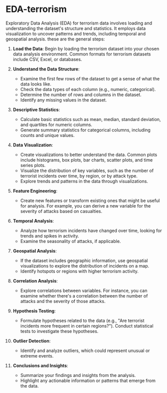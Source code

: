 # EDA-terrorism
Exploratory Data Analysis (EDA) for terrorism data involves loading and understanding the dataset's structure and statistics. It employs data visualization to uncover patterns and trends, including temporal and geospatial analysis. 
these are the general steps:

1. **Load the Data**: Begin by loading the terrorism dataset into your chosen data analysis environment. Common formats for terrorism datasets include CSV, Excel, or databases.

2. **Understand the Data Structure**:
   - Examine the first few rows of the dataset to get a sense of what the data looks like.
   - Check the data types of each column (e.g., numeric, categorical).
   - Determine the number of rows and columns in the dataset.
   - Identify any missing values in the dataset.

3. **Descriptive Statistics**:
   - Calculate basic statistics such as mean, median, standard deviation, and quartiles for numeric columns.
   - Generate summary statistics for categorical columns, including counts and unique values.

4. **Data Visualization**:
   - Create visualizations to better understand the data. Common plots include histograms, box plots, bar charts, scatter plots, and time series plots.
   - Visualize the distribution of key variables, such as the number of terrorist incidents over time, by region, or by attack type.
   - Explore trends and patterns in the data through visualizations.

5. **Feature Engineering**:
   - Create new features or transform existing ones that might be useful for analysis. For example, you can derive a new variable for the severity of attacks based on casualties.
   
6. **Temporal Analysis**:
   - Analyze how terrorism incidents have changed over time, looking for trends and spikes in activity.
   - Examine the seasonality of attacks, if applicable.

7. **Geospatial Analysis**:
   - If the dataset includes geographic information, use geospatial visualizations to explore the distribution of incidents on a map.
   - Identify hotspots or regions with higher terrorism activity.

8. **Correlation Analysis**:
   - Explore correlations between variables. For instance, you can examine whether there's a correlation between the number of attacks and the severity of those attacks.

9. **Hypothesis Testing**:
   - Formulate hypotheses related to the data (e.g., "Are terrorist incidents more frequent in certain regions?"). Conduct statistical tests to investigate these hypotheses.

10. **Outlier Detection**:
    - Identify and analyze outliers, which could represent unusual or extreme events.

11. **Conclusions and Insights**:
    - Summarize your findings and insights from the analysis.
    - Highlight any actionable information or patterns that emerge from the data.
